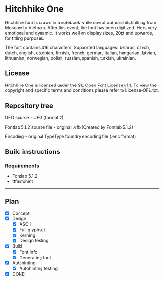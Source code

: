 # Hitchhike One

Hitchhike font is drawn in a notebook while one of authors hitchhiking from Moscow to Vietnam. After this event, the font has been digitized. He is very emotional and dynamic. It works well on display sizes, 20pt and upwards, for titling purposes.

The font contains 416 characters. Supported languages: belarus, czech, dutch, english, estonian, finnish, french, german, italian, hungarian, latvian, lithuanian, norwegian, polish, russian, spanish, turkish, ukrainian.

## License

Hitchhike One is licensed under the [SIL Open Font License v1.1](http://scripts.sil.org/OFL).
To view the copyright and specific terms and conditions please refer to License-OFL.txt.

## Repository tree

UFO sourse - UFO (format 2)

Fontlab 5.1.2 sourse file - original .vfb (Created by Fontlab 5.1.2)

Encoding - original TypeType foundry encoding file (.enc format)

## Build instructions

### Requirements

- Fontlab 5.1.2
- ttfautohint

* * *

## Plan

- [x] Concept
- [x] Design
  - [x] ASCII
  - [x] Full glyphset
  - [x] Kerning
  - [x] Design testing
- [x] Build
  - [x] Font info
  - [x] Generating font
- [x] Autohinting
  - [x] Autohinting testing
- [x] DONE!
